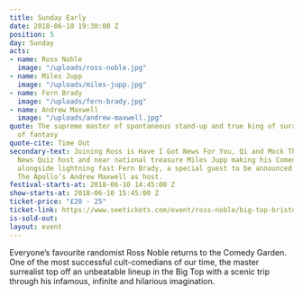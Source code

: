 ```yaml
---
title: Sunday Early
date: 2018-06-10 19:30:00 Z
position: 5
day: Sunday
acts:
- name: Ross Noble
  image: "/uploads/ross-noble.jpg"
- name: Miles Jupp
  image: "/uploads/miles-jupp.jpg"
- name: Fern Brady
  image: "/uploads/fern-brady.jpg"
- name: Andrew Maxwell
  image: "/uploads/andrew-maxwell.jpg"
quote: The supreme master of spontaneous stand-up and true king of surreal flights
  of fantasy
quote-cite: Time Out
secondary-text: Joining Ross is Have I Got News For You, Qi and Mock The Week regular,
  News Quiz host and near national treasure Miles Jupp making his Comedy Garden debut
  alongside lightning fast Fern Brady, a special guest to be announced and Live At
  The Apollo’s Andrew Maxwell as host.
festival-starts-at: 2018-06-10 14:45:00 Z
show-starts-at: 2018-06-10 15:45:00 Z
ticket-price: "£20 - 25"
ticket-link: https://www.seetickets.com/event/ross-noble/big-top-bristol-comedy-garden/1224647
is-sold-out: 
layout: event
---
```


Everyone’s favourite randomist Ross Noble returns to the Comedy Garden. One of the most successful cult-comedians of our time, the master surrealist top off an unbeatable lineup in the Big Top with a scenic trip through his infamous, infinite and hilarious imagination.